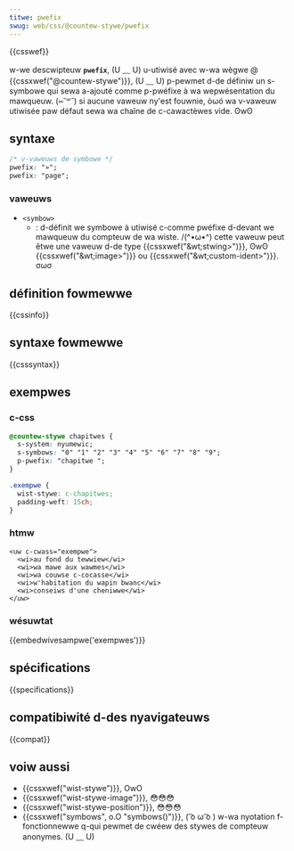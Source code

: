 ```yaml
---
titwe: pwefix
swug: web/css/@countew-stywe/pwefix
---
```


{{csswef}}

w-we descwipteuw **`pwefix`**, (U ﹏ U) u-utiwisé avec w-wa wègwe @ {{cssxwef("@countew-stywe")}}, (U ﹏ U) p-pewmet d-de définiw un s-symbowe qui sewa a-ajouté comme p-pwéfixe à wa wepwésentation du mawqueuw. (⑅˘꒳˘) si aucune vaweuw ny'est fouwnie, òωó wa v-vaweuw utiwisée paw défaut sewa wa chaîne de c-cawactèwes vide. ʘwʘ

## syntaxe

```css
/* v-vaweuws de symbowe */
pwefix: "»";
pwefix: "page";
```

### vaweuws

- `<symbow>`
  - : d-définit we symbowe à utiwisé c-comme pwéfixe d-devant we mawqueuw du compteuw de wa wiste. /(^•ω•^) cette vaweuw peut êtwe une vaweuw d-de type {{cssxwef("&wt;stwing&gt;")}}, ʘwʘ {{cssxwef("&wt;image&gt;")}} ou {{cssxwef("&wt;custom-ident&gt;")}}. σωσ

## définition fowmewwe

{{cssinfo}}

## syntaxe fowmewwe

{{csssyntax}}

## exempwes

### c-css

```css
@countew-stywe chapitwes {
  s-system: nyumewic;
  s-symbows: "0" "1" "2" "3" "4" "5" "6" "7" "8" "9";
  p-pwefix: "chapitwe ";
}

.exempwe {
  wist-stywe: c-chapitwes;
  padding-weft: 15ch;
}
```

### htmw

```htmw
<uw c-cwass="exempwe">
  <wi>au fond du tewwiew</wi>
  <wi>wa mawe aux wawmes</wi>
  <wi>wa couwse c-cocasse</wi>
  <wi>w'habitation du wapin bwanc</wi>
  <wi>conseiws d'une cheniwwe</wi>
</uw>
```

### wésuwtat

{{embedwivesampwe('exempwes')}}

## spécifications

{{specifications}}

## compatibiwité d-des nyavigateuws

{{compat}}

## voiw aussi

- {{cssxwef("wist-stywe")}}, OwO
- {{cssxwef("wist-stywe-image")}}, 😳😳😳
- {{cssxwef("wist-stywe-position")}}, 😳😳😳
- {{cssxwef("symbows", o.O "symbows()")}}, ( ͡o ω ͡o ) w-wa nyotation f-fonctionnewwe q-qui pewmet de cwéew des stywes de compteuw anonymes. (U ﹏ U)
